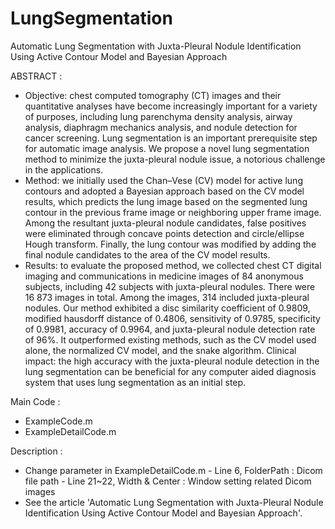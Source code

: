 # LungSegmentation
Automatic Lung Segmentation with Juxta-Pleural Nodule Identification Using Active Contour Model and Bayesian Approach
      

ABSTRACT :      
- Objective: chest computed tomography (CT) images and their quantitative analyses have become increasingly important for a variety of purposes, including lung parenchyma density analysis, airway analysis, diaphragm mechanics analysis, and nodule detection for cancer screening. Lung segmentation is an important prerequisite step for automatic image analysis. We propose a novel lung segmentation method
to minimize the juxta-pleural nodule issue, a notorious challenge in the applications. 
- Method: we initially used the Chan–Vese (CV) model for active lung contours and adopted a Bayesian approach based on the CV model results, which predicts the lung image based on the segmented lung contour in the previous frame image or neighboring upper frame image. Among the resultant juxta-pleural nodule candidates, false positives were eliminated through concave points detection and circle/ellipse Hough transform. Finally, the lung contour was modified by adding the final nodule candidates to the area of the CV model results.
- Results: to evaluate the proposed method, we collected chest CT digital imaging and communications in medicine images of 84 anonymous subjects, including 42 subjects with juxta-pleural nodules. There were 16 873 images in total. Among the images, 314 included juxta-pleural nodules. Our method exhibited a disc similarity coefficient of 0.9809, modified hausdorff distance of 0.4806, sensitivity of 0.9785, specificity of 0.9981, accuracy of 0.9964, and juxta-pleural nodule detection rate of 96%. It outperformed existing methods, such as the CV model used alone, the normalized CV model, and the snake algorithm. Clinical impact: the high accuracy with the juxta-pleural nodule detection in the lung segmentation can be beneficial for any computer aided diagnosis system that uses lung segmentation as an initial step.

Main Code :
- ExampleCode.m   
- ExampleDetailCode.m

Description :
- Change parameter in ExampleDetailCode.m
      - Line 6, FolderPath : Dicom file path
      - Line 21~22, Width & Center : Window setting related Dicom images
- See the article 'Automatic Lung Segmentation with Juxta-Pleural Nodule Identification Using Active Contour Model and Bayesian Approach'.
      
